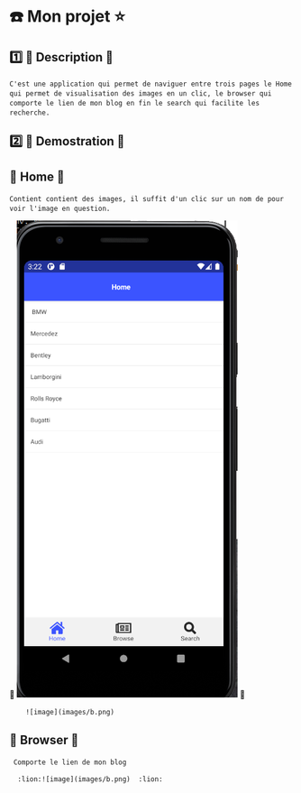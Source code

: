 # :phone: Mon projet :star:


## :one: :orange: Description :orange:

``C'est une application qui permet de naviguer entre trois pages le Home qui permet de visualisation des images en un clic, le browser qui comporte le lien de mon blog en fin le search qui facilite les recherche.``

## :two: :lion: Demostration :lion:
## :apple: Home :orange:

``Contient contient des images, il suffit d'un clic sur un nom de pour voir l'image en question.``


:lion: ![image](images/bi.png)  :lion:


        ![image](images/b.png) 






## :snake: Browser :snake:

`` Comporte le lien de mon blog``


      :lion:![image](images/b.png)  :lion:




